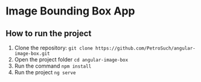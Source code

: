 # Image Bounding Box App

## How to run the project

1. Clone the repository:
   ```git clone https://github.com/PetroSuch/angular-image-box.git```
2. Open the project folder ```cd angular-image-box```
3. Run the command ```npm install```
4. Run the project ```ng serve```
